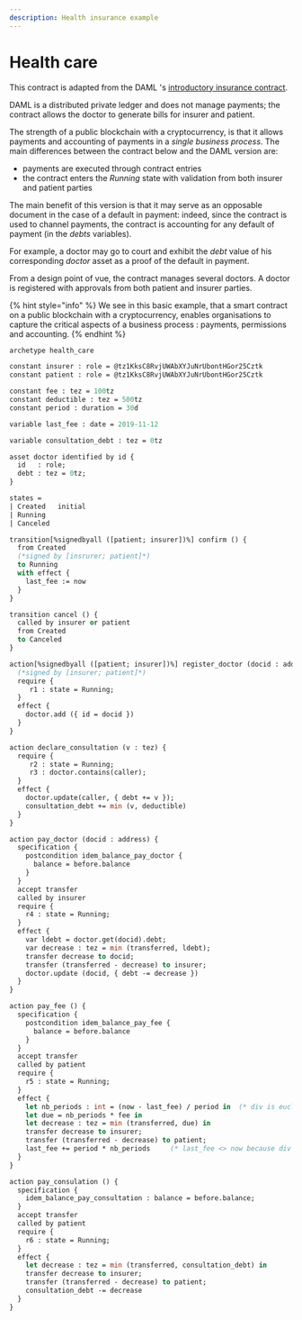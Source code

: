 ```yaml
---
description: Health insurance example
---
```


# Health care

This contract is adapted from the DAML 's  [introductory insurance contract](https://docs.daml.com/getting-started/introduction.html).

DAML is a distributed private ledger and does not manage payments; the contract allows the doctor to generate bills for insurer and patient. 

The strength of a public blockchain with a cryptocurrency, is that it allows payments and accounting of payments in a _single business process_. The main differences between the contract below and the DAML version are:

* payments are executed through contract entries
* the contract enters the _Running_ state with validation from both insurer and patient parties

The main benefit of this version is that it may serve as an opposable document in the case of a default in payment: indeed, since the contract is used to channel payments, the contract is accounting for any default of payment \(in the _debts_ variables\).

For example, a doctor may go to court and exhibit the _debt_ value of his corresponding _doctor_ asset as a proof of the default in payment.

From a design point of vue, the contract manages several doctors. A doctor is registered with approvals from both patient and insurer parties.

{% hint style="info" %}
We see in this basic example, that a smart contract on a public blockchain with a cryptocurrency, enables organisations to capture the critical aspects of a business process : payments, permissions and accounting.
{% endhint %}

```ocaml
archetype health_care

constant insurer : role = @tz1KksC8RvjUWAbXYJuNrUbontHGor25Cztk
constant patient : role = @tz1KksC8RvjUWAbXYJuNrUbontHGor25Cztk

constant fee : tez = 100tz
constant deductible : tez = 500tz
constant period : duration = 30d

variable last_fee : date = 2019-11-12

variable consultation_debt : tez = 0tz

asset doctor identified by id {
  id   : role;
  debt : tez = 0tz;
}

states =
| Created   initial
| Running
| Canceled

transition[%signedbyall ([patient; insurer])%] confirm () {
  from Created
  (*signed by [insrurer; patient]*)
  to Running
  with effect {
    last_fee := now
  }
}

transition cancel () {
  called by insurer or patient
  from Created
  to Canceled
}

action[%signedbyall ([patient; insurer])%] register_doctor (docid : address) {
  (*signed by [insurer; patient]*)
  require {
     r1 : state = Running;
  }
  effect {
    doctor.add ({ id = docid })
  }
}

action declare_consultation (v : tez) {
  require {
     r2 : state = Running;
     r3 : doctor.contains(caller);
  }
  effect {
    doctor.update(caller, { debt += v });
    consultation_debt += min (v, deductible)
  }
}

action pay_doctor (docid : address) {
  specification {
    postcondition idem_balance_pay_doctor {
      balance = before.balance
    }
  }
  accept transfer
  called by insurer
  require {
    r4 : state = Running;
  }
  effect {
    var ldebt = doctor.get(docid).debt;
    var decrease : tez = min (transferred, ldebt);
    transfer decrease to docid;
    transfer (transferred - decrease) to insurer;
    doctor.update (docid, { debt -= decrease })
  }
}

action pay_fee () {
  specification {
    postcondition idem_balance_pay_fee {
      balance = before.balance
    }
  }
  accept transfer
  called by patient
  require {
    r5 : state = Running;
  }
  effect {
    let nb_periods : int = (now - last_fee) / period in  (* div is euclidean *)
    let due = nb_periods * fee in
    let decrease : tez = min (transferred, due) in
    transfer decrease to insurer;
    transfer (transferred - decrease) to patient;
    last_fee += period * nb_periods     (* last_fee <> now because div is euclidean *)
  }
}

action pay_consulation () {
  specification {
    idem_balance_pay_consultation : balance = before.balance;
  }
  accept transfer
  called by patient
  require {
    r6 : state = Running;
  }
  effect {
    let decrease : tez = min (transferred, consultation_debt) in
    transfer decrease to insurer;
    transfer (transferred - decrease) to patient;
    consultation_debt -= decrease
  }
}

```

